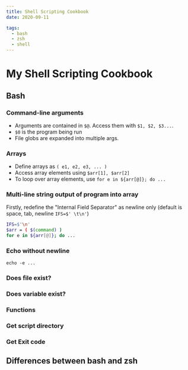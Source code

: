 ```yaml
---
title: Shell Scripting Cookbook
date: 2020-09-11

tags:
  - bash
  - zsh
  - shell
---
```


# My Shell Scripting Cookbook

## Bash

### Command-line arguments

- Arguments are contained in `$@`.  Access them with `$1, $2, $3...`.
- `$0` is the program being run
- File globs are expanded into multiple args.

### Arrays

- Define arrays as `( e1, e2, e3, ... )`
- Access array elements using `$arr[1], $arr[2]`
- To loop over array elements, use `for e in ${arr[@]}; do ...`

### Multi-line string output of program into array

Firstly, redefine the "Internal Field Separator" as newline only (default is space, tab, newline `IFS=$' \t\n'`)

```sh
IFS=$'\n'
$arr = ( $(command) )
for e in ${arr[@]}; do ...
```

### Echo without newline

`echo -e ...`

### Does file exist?

### Does variable exist?

### Functions

### Get script directory

### Get Exit code

## Differences between bash and zsh
